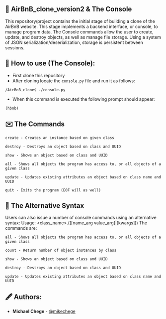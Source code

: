 ## :file_folder: AirBnB_clone_version2 & The Console

This repository/project contains the initial stage of building a clone of the AirBnB website. This stage implements a backend interface, or console, to manage program data. The Console commands allow the user to create, update, and destroy objects, as well as manage file storage. Using a system of JSON serialization/deserialization, storage is persistent between sessions.

## :scroll: How to use (The Console):
-  First clone this repository
-  After cloning locate the `console.py` file and run it as follows:
```
/AirBnB_clone$ ./console.py
```
- When this command is executed the following prompt should appear:
```
(hbnb)
```
## :envelope: The Commands
```
create - Creates an instance based on given class

destroy - Destroys an object based on class and UUID

show - Shows an object based on class and UUID

all - Shows all objects the program has access to, or all objects of a given class

update - Updates existing attributes an object based on class name and UUID

quit - Exits the program (EOF will as well)
```

## :incoming_envelope: The Alternative Syntax
Users can also issue a number of console commands using an alternative syntax:
Usage: <class_name>.<command>([<id>[name_arg value_arg]|[kwargs]])
The commands are:
```
all - Shows all objects the program has access to, or all objects of a given class

count - Return number of object instances by class

show - Shows an object based on class and UUID

destroy - Destroys an object based on class and UUID

update - Updates existing attributes an object based on class name and UUID
```

## :fountain_pen: Authors:
* **Michael Chege** - [@mikechege](https://github.com/Mike-chege)
